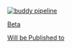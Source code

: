 [![buddy pipeline](https://app.buddy.works/miross/student-handbook/pipelines/pipeline/391880/badge.svg?token=cf552b10c7687b4674e11358191d5841ce52d858de5a33ea64710db1c2713343 "buddy pipeline")](https://app.buddy.works/miross/student-handbook/pipelines/pipeline/391880)

[Beta](https://academy-of-learning-career-college.github.io/student-handbook/)

[Will be Published to](https://aolccbc.com/)
